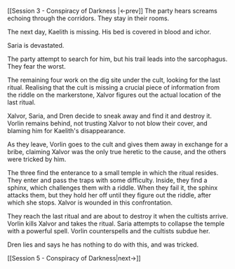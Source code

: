 [[Session 3 - Conspiracy of Darkness |<-prev]]
The party hears screams echoing through the corridors. They stay in their rooms.

The next day, Kaelith is missing. His bed is covered in blood and ichor.

Saria is devastated.

The party attempt to search for him, but his trail leads into the sarcophagus. They fear the worst.

The remaining four work on the dig site under the cult, looking for the last ritual. Realising that the cult is missing a crucial piece of information from the riddle on the markerstone, Xalvor figures out the actual location of the last ritual.

Xalvor, Saria, and Dren decide to sneak away and find it and destroy it. Vorlin remains behind, not trusting Xalvor to not blow their cover, and blaming him for Kaelith's disappearance. 

As they leave, Vorlin goes to the cult and gives them away in exchange for a bribe, claiming Xalvor was the only true heretic to the cause, and the others were tricked by him.

The three find the enterance to a small temple in which the ritual resides. They enter and pass the traps with some difficulty. Inside, they find a sphinx, which challenges them with a riddle. When they fail it, the sphinx attacks them, but they hold her off until they figure out the riddle, after which she stops. Xalvor is wounded in this confrontation.

They reach the last ritual and are about to destroy it when the cultists arrive. Vorlin kills Xalvor and takes the ritual. Saria attempts to collapse the temple with a powerful spell. Vorlin counterspells and the cultists subdue her. 

Dren lies and says he has nothing to do with this, and was tricked.

[[Session 5 - Conspiracy of Darkness|next->]]